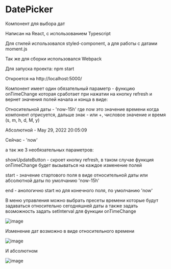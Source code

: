 # DatePicker

Компонент для выбора дат

Написан на React, с использованием Typescript 

Для стилей использовался styled-component, а для работы с датами moment.js

Так же для сборки использовался Webpack

Для запуска проекта: npm start

Откроется на http://localhost:5000/


Компонент имеет один обязательный параметр - функцию onTimeChange которая сработает при нажатии на кнопку refresh и вернет значения полей начала и конца 
в виде:

Относительной даты - 'now-15h' где now это значение времени когда компонент отрисуется, дальше знак - или +, числовое значение и время (s, m, h, d, M, y)

Абсолютной - May 29, 2022 20:05:09

Сейчас - 'now'


а так же 3 необязательных параметров:

showUpdateButton - скроет кнопку refresh, в таком случае функция onTimeChange будет вызываться на каждое изменение полей

start - значение стартового поля в виде относительной даты или абсолютной даты по умолчанию 'now-15h'

end - анологично start но для конечного поля, по умолчанию 'now'


В меню управления можно выбрать пресеты времени которые будут задаваться относительно сегодняшней даты а также задать возможность задать setInterval для функции onTimeChange  

![image](https://user-images.githubusercontent.com/64082589/170883472-d759e549-d67f-46f9-9c69-ba0227e46632.png)

Изменение дат возможно в виде относительного времени 

![image](https://user-images.githubusercontent.com/64082589/170883450-d4906c7e-823f-4c17-8b66-11ae86c922cf.png)

И абсолютном

![image](https://user-images.githubusercontent.com/64082589/170883369-4de82b8d-a633-4491-8493-063289985c5b.png)






